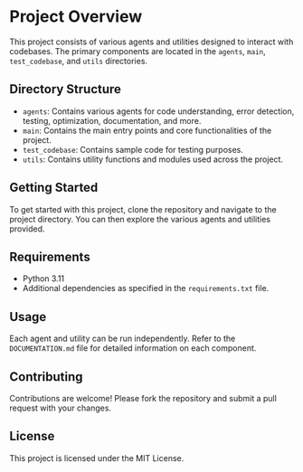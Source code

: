 # Project Overview

This project consists of various agents and utilities designed to interact with codebases. The primary components are located in the `agents`, `main`, `test_codebase`, and `utils` directories.

## Directory Structure

- `agents`: Contains various agents for code understanding, error detection, testing, optimization, documentation, and more.
- `main`: Contains the main entry points and core functionalities of the project.
- `test_codebase`: Contains sample code for testing purposes.
- `utils`: Contains utility functions and modules used across the project.

## Getting Started

To get started with this project, clone the repository and navigate to the project directory. You can then explore the various agents and utilities provided.

## Requirements

- Python 3.11
- Additional dependencies as specified in the `requirements.txt` file.

## Usage

Each agent and utility can be run independently. Refer to the `DOCUMENTATION.md` file for detailed information on each component.

## Contributing

Contributions are welcome! Please fork the repository and submit a pull request with your changes.

## License

This project is licensed under the MIT License.
